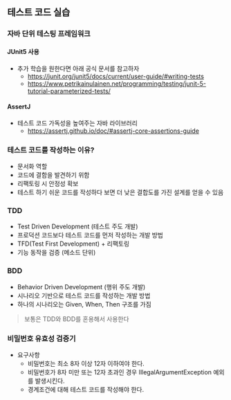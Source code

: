 ## 테스트 코드 실습

### 자바 단위 테스팅 프레임워크

#### JUnit5 사용

- 추가 학습을 원한다면 아래 공식 문서를 참고하자
  - https://junit.org/junit5/docs/current/user-guide/#writing-tests
  - https://www.petrikainulainen.net/programming/testing/junit-5-tutorial-parameterized-tests/

#### AssertJ

- 테스트 코드 가독성을 높여주는 자바 라이브러리
  - https://assertj.github.io/doc/#assertj-core-assertions-guide

### 테스트 코드를 작성하는 이유?

- 문서화 역할
- 코드에 결함을 발견하기 위함
- 리팩토링 시 안정성 확보
- 테스트 하기 쉬운 코드를 작성하다 보면 더 낮은 결합도를 가진 설계를 얻을 수 있음

### TDD

- Test Driven Development (테스트 주도 개발)
- 프로덕션 코드보다 테스트 코드를 먼저 작성하는 개발 방법
- TFD(Test First Development) + 리팩토링
- 기능 동작을 검증 (메소드 단위)

### BDD

- Behavior Driven Development (행위 주도 개발)
- 시나리오 기반으로 테스트 코드를 작성하는 개발 방법
- 하나의 시나리오는 Given, When, Then 구조를 가짐 

> 보통은 TDD와 BDD를 혼용해서 사용한다

### 비밀번호 유효성 검증기

- 요구사항
  - 비밀번호는 최소 8자 이상 12자 이하여야 한다.
  - 비밀번호가 8자 미만 또는 12자 초과인 경우 IllegalArgumentException 예외를 발생시킨다.
  - 경계조건에 대해 테스트 코드를 작성해야 한다.
